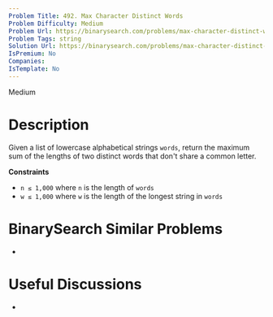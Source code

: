 ```yaml
---
Problem Title: 492. Max Character Distinct Words
Problem Difficulty: Medium
Problem Url: https://binarysearch.com/problems/max-character-distinct-words/
Problem Tags: string
Solution Url: https://binarysearch.com/problems/max-character-distinct-words/solutions/
IsPremium: No
Companies: 
IsTemplate: No
---
```


<span style="color: ;">Medium</span>

# Description

Given a list of lowercase alphabetical strings `words`, return the maximum sum of the lengths of two distinct words that don't share a common letter.

**Constraints**

- `n ≤ 1,000` where `n` is the length of `words`
- `w ≤ 1,000` where `w` is the length of the longest string in `words`

# BinarySearch Similar Problems

- []()

# Useful Discussions

- []()
